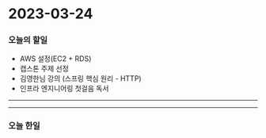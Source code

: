 2023-03-24
==========

### 오늘의 할일
* AWS 설정(EC2 + RDS)
* 캡스톤 주제 선정
* 김영한님 강의 (스프링 핵심 원리 - HTTP)
* 인프라 엔지니어링 첫걸음 독서
<hr/>
<hr/>

### 오늘 한일